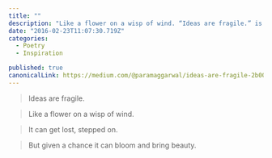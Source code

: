 ```yaml
---
title: ""
description: "Like a flower on a wisp of wind. “Ideas are fragile.” is published by Param Aggarwal"
date: "2016-02-23T11:07:30.719Z"
categories: 
  - Poetry
  - Inspiration

published: true
canonicalLink: https://medium.com/@paramaggarwal/ideas-are-fragile-2b00e92ce3b5
---
```


> Ideas are fragile.

> Like a flower on a wisp of wind.

> It can get lost, stepped on.

> But given a chance it can bloom and bring beauty.